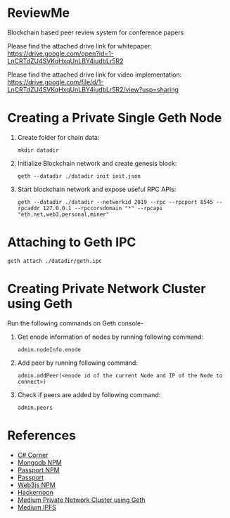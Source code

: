# ReviewMe
Blockchain based peer review system for conference papers


Please find the attached drive link for whitepaper:
https://drive.google.com/open?id=1-LnCRTdZU4SVKqHxqUnLBY4iudbLr5R2

Please find the attached drive link for video implementation:
https://drive.google.com/file/d/1-LnCRTdZU4SVKqHxqUnLBY4iudbLr5R2/view?usp=sharing



# Creating a Private Single Geth Node
1. Create folder for chain data:

   ```mkdir datadir```
2. Initialize Blockchain network and create genesis block:

   ```geth --datadir ./datadir init init.json```
3. Start blockchain network and expose useful RPC APIs:

   ```geth --datadir ./datadir --networkid 2019 --rpc --rpcport 8545 --rpcaddr 127.0.0.1 --rpccorsdomain "*" --rpcapi "eth,net,web3,personal,miner"```

# Attaching to Geth IPC
```geth attach ./datadir/geth.ipc```

# Creating Private Network Cluster using Geth
Run the following commands on Geth console-

1. Get enode information of nodes by running following command:

   ```admin.nodeInfo.enode```

2. Add peer by running following command:

   ```admin.addPeer(<enode id of the current Node and IP of the Node to connect>)```

3. Check if peers are added by following command:

   ```admin.peers```

# References
- [C# Corner](https://www.c-sharpcorner.com/article/building-web-application-using-node-js/)
- [Mongodb NPM](https://www.npmjs.com/package/mongodb)
- [Passport NPM](https://www.npmjs.com/package/passport)
- [Passport](http://www.passportjs.org/)
- [Web3js NPM](https://www.npmjs.com/package/web3)
- [Hackernoon](https://hackernoon.com/set-up-a-private-ethereum-blockchain-and-deploy-your-first-solidity-smart-contract-on-the-caa8334c343d)
- [Medium Private Network Cluster using Geth](https://medium.com/@yashwanthvenati/setup-private-ethereum-blockchain-network-with-multiple-nodes-in-5-mins-708ab89b1966)
- [Medium IPFS](https://medium.com/coinmonks/a-hands-on-introduction-to-ipfs-ee65b594937)
